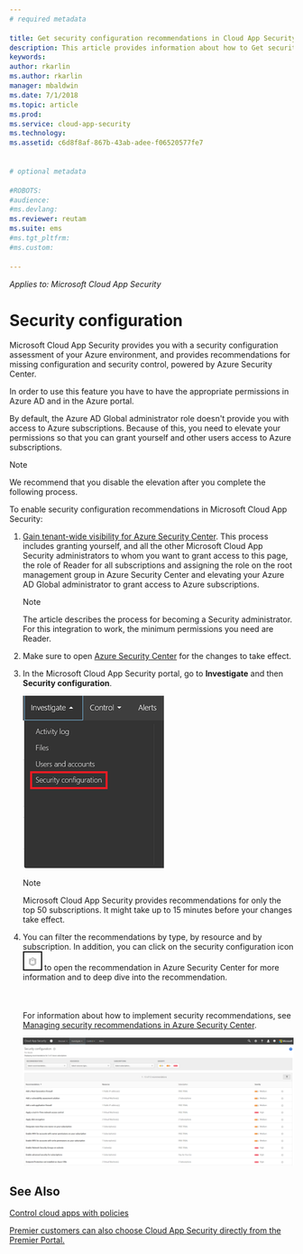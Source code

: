 ```yaml
---
# required metadata

title: Get security configuration recommendations in Cloud App Security | Microsoft Docs
description: This article provides information about how to Get security configuration recommendations in Cloud App Security by integrating with Azure Security Center.
keywords:
author: rkarlin
ms.author: rkarlin
manager: mbaldwin
ms.date: 7/1/2018
ms.topic: article
ms.prod:
ms.service: cloud-app-security
ms.technology:
ms.assetid: c6d8f8af-867b-43ab-adee-f06520577fe7


# optional metadata

#ROBOTS:
#audience:
#ms.devlang:
ms.reviewer: reutam
ms.suite: ems
#ms.tgt_pltfrm:
#ms.custom:

---
```



*Applies to: Microsoft Cloud App Security*


# Security configuration

Microsoft Cloud App Security provides you with a security configuration assessment of your Azure environment, and provides recommendations for missing configuration and security control, powered by Azure Security Center. 

In order to use this feature you have to have the appropriate permissions in Azure AD and in the Azure portal.
 
By default, the Azure AD Global administrator role doesn't provide you with access to Azure subscriptions. Because of this, you need to elevate your permissions so that you can grant yourself and other users access to Azure subscriptions. 

> [!NOTE]
> We recommend that you disable the elevation after you complete the following process.

To enable security configuration recommendations in Microsoft Cloud App Security:

1. <a href="https://docs.microsoft.com/azure/security-center/security-center-management-groups" target="_blank">Gain tenant-wide visibility for Azure Security Center</a>. This process includes granting yourself, and all the other Microsoft Cloud App Security administrators to whom you want to grant access to this page, the role of Reader for all subscriptions and assigning the role on the root management group in Azure Security Center and elevating your Azure AD Global administrator to grant access to Azure subscriptions. 

   > [!NOTE]
   > The article describes the process for becoming a Security administrator. For this integration to work, the minimum permissions you need are Reader.

2. Make sure to open <a href="https://ms.portal.azure.com/#blade/Microsoft_Azure_Security/SecurityMenuBlade/0" target="_blank">Azure Security Center</a> for the changes to take effect.

3. In the Microsoft Cloud App Security portal, go to **Investigate** and then **Security configuration**. 

   ![security configuration menu](./media/security-configuration-menu.png)

   > [!NOTE]
   > Microsoft Cloud App Security provides recommendations for only the top 50 subscriptions.
   > It might take up to 15 minutes before your changes take effect.

5. You can filter the recommendations by type, by resource and by subscription. In addition, you can click on the security configuration icon ![ASC icon](./media/asc-icon.png) to open the recommendation in Azure Security Center for more information and to deep dive into the recommendation. <br></br><br></br>For information about how to implement security recommendations, see [Managing security recommendations in Azure Security Center](https://docs.microsoft.com/azure/security-center/security-center-recommendations).

 
   ![security configuration](./media/security-configuration1.png)

 

## See Also  
[Control cloud apps with policies](control-cloud-apps-with-policies.md)   

[Premier customers can also choose Cloud App Security directly from the Premier Portal.](https://premier.microsoft.com/)  
  
